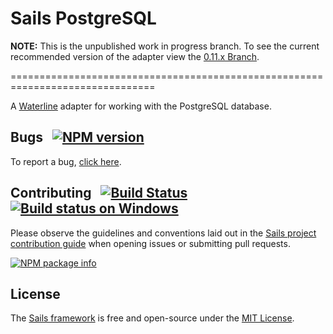# Sails PostgreSQL

**NOTE:** This is the unpublished work in progress branch. To see the current recommended version of the adapter
view the [0.11.x Branch](https://github.com/balderdashy/sails-postgresql/commits/0.11.x).

===============================================================================

A [Waterline](https://github.com/balderdashy/waterline) adapter for working with the PostgreSQL database.

## Bugs &nbsp; [![NPM version](https://badge.fury.io/js/sails-postgresql.svg)](http://npmjs.com/package/sails-postgresql)

To report a bug, [click here](http://sailsjs.com/bugs).

## Contributing &nbsp; [![Build Status](https://travis-ci.org/balderdashy/sails-postgresql.svg?branch=master)](https://travis-ci.org/balderdashy/sails-postgresql) &nbsp; [![Build status on Windows](https://ci.appveyor.com/api/projects/status/leqscfrv6y7jv9js/branch/master?svg=true)](https://ci.appveyor.com/project/mikermcneil/sails-postgresql/branch/master)


Please observe the guidelines and conventions laid out in the [Sails project contribution guide](http://sailsjs.com/contribute) when opening issues or submitting pull requests.

[![NPM package info](https://nodei.co/npm/sails-postgresql.png?downloads=true)](http://npmjs.com/package/sails-postgresql)

## License

The [Sails framework](http://sailsjs.com) is free and open-source under the [MIT License](http://sailsjs.com/license).
